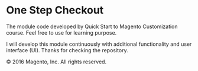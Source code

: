 # One Step Checkout

The module code developed by Quick Start to Magento Customization course. Feel free to use for learning purpose.

I will develop this module continuously with additional functionality and user interface (UI). Thanks for checking the repository.

© 2016 Magento, Inc. All rights reserved.
